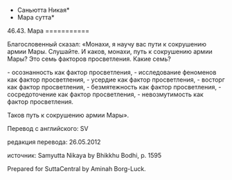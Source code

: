 * Саньютта Никая*
* Мара сутта*

46\.43\. Мара
\=\=\=\=\=\=\=\=\=\=\=

Благословенный сказал: «Монахи, я научу вас пути к сокрушению армии Мары\. Слушайте\. И каков, монахи, путь к сокрушению армии Мары? Это семь факторов просветления\. Какие семь?

\- осознанность как фактор просветления,
\- исследование феноменов как фактор просветления,
\- усердие как фактор просветления,
\- восторг как фактор просветления,
\- безмятежность как фактор просветления,
\- сосредоточение как фактор просветления,
\- невозмутимость как фактор просветления\.

Таков путь к сокрушению армии Мары»\.

Перевод с английского: SV

редакция перевода: 26\.05\.2012

источник: Samyutta Nikaya by Bhikkhu Bodhi, p\. 1595

Prepared for SuttaCentral by Aminah Borg\-Luck\.